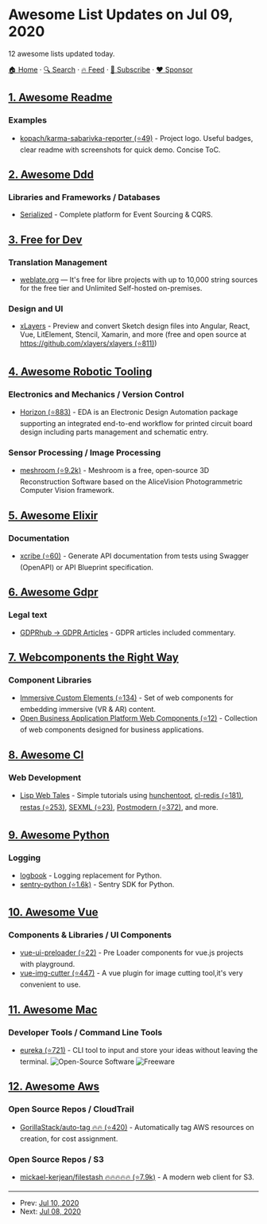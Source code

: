 # Awesome List Updates on Jul 09, 2020

12 awesome lists updated today.

[🏠 Home](/README.md) · [🔍 Search](https://www.trackawesomelist.com/search/) · [🔥 Feed](https://www.trackawesomelist.com/rss.xml) · [📮 Subscribe](https://trackawesomelist.us17.list-manage.com/subscribe?u=d2f0117aa829c83a63ec63c2f&id=36a103854c) · [❤️  Sponsor](https://github.com/sponsors/theowenyoung)



## [1. Awesome Readme](/content/matiassingers/awesome-readme/README.md)

### Examples

*   [kopach/karma-sabarivka-reporter (⭐49)](https://github.com/kopach/karma-sabarivka-reporter#readme) - Project logo. Useful badges, clear readme with screenshots for quick demo. Concise ToC.

## [2. Awesome Ddd](/content/heynickc/awesome-ddd/README.md)

### Libraries and Frameworks / Databases

*   [Serialized](https://serialized.io) - Complete platform for Event Sourcing & CQRS.

## [3. Free for Dev](/content/ripienaar/free-for-dev/README.md)

### Translation Management

*   [weblate.org](https://weblate.org/) — It's free for libre projects with up to 10,000 string sources for the free tier and Unlimited Self-hosted on-premises.

### Design and UI

*   [xLayers](https://xlayers.dev) - Preview and convert Sketch design files into Angular, React, Vue, LitElement, Stencil, Xamarin, and more (free and open source at [https://github.com/xlayers/xlayers (⭐811)](https://github.com/xlayers/xlayers))

## [4. Awesome Robotic Tooling](/content/protontypes/awesome-robotic-tooling/README.md)

### Electronics and Mechanics / Version Control

*   [Horizon (⭐883)](https://github.com/horizon-eda/horizon) - EDA is an Electronic Design Automation package supporting an integrated end-to-end workflow for printed circuit board design including parts management and schematic entry.

### Sensor Processing / Image Processing

*   [meshroom (⭐9.2k)](https://github.com/alicevision/meshroom) - Meshroom is a free, open-source 3D Reconstruction Software based on the AliceVision Photogrammetric Computer Vision framework.

## [5. Awesome Elixir](/content/h4cc/awesome-elixir/README.md)

### Documentation

*   [xcribe (⭐60)](https://github.com/brainn-co/xcribe) - Generate API documentation from tests using Swagger (OpenAPI) or API Blueprint specification.

## [6. Awesome Gdpr](/content/bakke92/awesome-gdpr/README.md)

### Legal text

*   [GDPRhub -> GDPR Articles](https://gdprhub.eu/index.php?title=Category:GDPR_Articles) - GDPR articles included commentary.

## [7. Webcomponents the Right Way](/content/mateusortiz/webcomponents-the-right-way/README.md)

### Component Libraries

*   [Immersive Custom Elements (⭐134)](https://github.com/MozillaReality/immersive-custom-elements) - Set of web components for embedding immersive (VR & AR) content.
*   [Open Business Application Platform Web Components (⭐12)](https://github.com/openbap/obap-elements) - Collection of web components designed for business applications.

## [8. Awesome Cl](/content/CodyReichert/awesome-cl/README.md)

### Web Development

*   [Lisp Web Tales](https://leanpub.com/lispwebtales) - Simple tutorials using [hunchentoot](http://edicl.github.io/hunchentoot/), [cl-redis (⭐181)](https://github.com/vseloved/cl-redis), [restas (⭐253)](https://github.com/archimag/restas), [SEXML (⭐23)](https://github.com/madnificent/SEXML), [Postmodern (⭐372)](https://github.com/marijnh/Postmodern), and more.

## [9. Awesome Python](/content/vinta/awesome-python/README.md)

### Logging

*   [logbook](http://logbook.readthedocs.io/en/stable/) - Logging replacement for Python.
*   [sentry-python (⭐1.6k)](https://github.com/getsentry/sentry-python) - Sentry SDK for Python.

## [10. Awesome Vue](/content/vuejs/awesome-vue/README.md)

### Components & Libraries / UI Components

*   [vue-ui-preloader (⭐22)](https://github.com/Bot-Academia/Vue-ui-preloader) - Pre Loader components for vue.js projects with playground.
*   [vue-img-cutter (⭐447)](https://github.com/acccccccb/vue-img-cutter) - A vue plugin for image cutting tool,it's very convenient to use.

## [11. Awesome Mac](/content/jaywcjlove/awesome-mac/README.md)

### Developer Tools / Command Line Tools

*   [eureka (⭐721)](https://github.com/simeg/eureka) - CLI tool to input and store your ideas without leaving the terminal. ![Open-Source Software](https://jaywcjlove.github.io/sb/ico/min-oss.svg "Open Source Software") ![Freeware](https://jaywcjlove.github.io/sb/ico/min-free.svg "Freeware")

## [12. Awesome Aws](/content/donnemartin/awesome-aws/README.md)

### Open Source Repos / CloudTrail

*   [GorillaStack/auto-tag :fire::fire: (⭐420)](https://github.com/GorillaStack/auto-tag) - Automatically tag AWS resources on creation, for cost assignment.

### Open Source Repos / S3

*   [mickael-kerjean/filestash :fire::fire::fire::fire::fire: (⭐7.9k)](https://github.com/mickael-kerjean/filestash) - A modern web client for S3.

---

- Prev: [Jul 10, 2020](/content/2020/07/10/README.md)
- Next: [Jul 08, 2020](/content/2020/07/08/README.md)